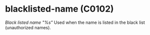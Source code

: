 # blacklisted-name (C0102)
*Black listed name \"%s\"* Used when the name is listed in the black
list (unauthorized names).

